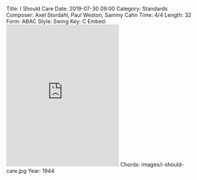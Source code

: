 Title: I Should Care
Date: 2019-07-30 09:00
Category: Standards
Composer: Axel Stordahl, Paul Weston, Sammy Cahn
Time: 4/4
Length: 32
Form: ABAC
Style: Swing
Key: C
Embed: <iframe src="https://open.spotify.com/embed/playlist/1mVEiwDKSwLp6r7iFSfFhp" width="300" height="380" frameborder="0" allowtransparency="true" allow="encrypted-media"></iframe>
Chords: images/i-should-care.jpg
Year: 1944
